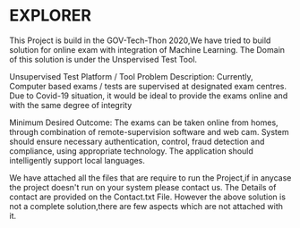 # EXPLORER
This Project is build in the GOV-Tech-Thon 2020,We have tried to build solution for online exam with integration of Machine Learning.
The Domain of this solution is under the Unspervised Test Tool.

Unsupervised Test Platform / Tool
Problem Description: Currently, Computer based exams / tests are supervised at designated exam centres. Due to Covid-19 situation, it would be ideal to provide the exams online and with the same degree of integrity

Minimum Desired Outcome: The exams can be taken online from homes, through combination of remote-supervision software and web cam. System should ensure necessary authentication, control, fraud detection and compliance, using appropriate technology. The application should intelligently support local languages.
 
We have attached all the files that are require to run the Project,if in anycase the project doesn't run on your system please contact us.
The Details of contact are provided on the Contact.txt File.
However the above solution is not a complete solution,there are few aspects which are not attached with it.

